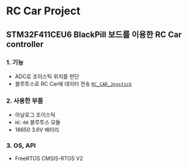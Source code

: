 # RC Car Project
## STM32F411CEU6 BlackPill 보드를 이용한 RC Car controller
### 1. 기능
- ADC로 조이스틱 위치를 판단
- 블루투스로 RC Car에 데이터 전송 [`RC_CAR_Joystick`](https://github.com/HeadlessJohn/RC_CAR_JOYSTICK)
### 2. 사용한 부품
- 아날로그 조이스틱
- `HC-06` 블루투스 모듈
- 18650 3.6V 배터리
### 3. OS, API
- FreeRTOS CMSIS-RTOS V2